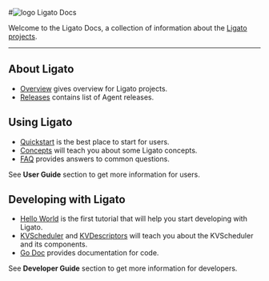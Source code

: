 #![logo](img/ligato/ligato-dark.png) <span >Ligato Docs</span>

Welcome to the Ligato Docs, a collection of information about the [Ligato projects](https://github.com/ligato).

---

## About Ligato

- [Overview](intro/overview.md) gives overview for Ligato projects.
- [Releases](https://github.com/ligato/vpp-agent/releases) contains list of Agent releases.

## Using Ligato

- [Quickstart](user-guide/quickstart.md) is the best place to start for users.
- [Concepts](user-guide/concepts.md) will teach you about some Ligato concepts.
- [FAQ](user-guide/faq.md) provides answers to common questions.

See **User Guide** section to get more information for users.

## Developing with Ligato

- [Hello World](tutorials/01_hello-world.md) is the first tutorial that will help you start developing with Ligato.
- [KVScheduler](developer-guide/kvscheduler.md) and [KVDescriptors](developer-guide/kvdescriptor.md) will teach you about the KVScheduler and its components.
- [Go Doc](https://godoc.org/github.com/ligato/vpp-agent) provides documentation for code.

See **Developer Guide** section to get more information for developers.

